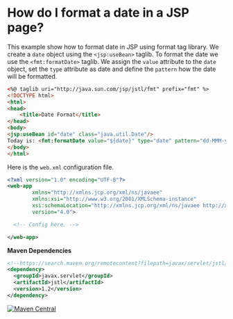 # How do I format a date in a JSP page?

This example show how to format date in JSP using format tag library. We create a `date`  object using the `<jsp:useBean>` taglib. To format the date we use the `<fmt:formatDate>` taglib. We assign the `value` attribute to the `date` object, set the `type` attribute as date and define the `pattern` how the date will be formatted.

```html
<%@ taglib uri="http://java.sun.com/jsp/jstl/fmt" prefix="fmt" %>
<!DOCTYPE html>
<html>
<head>
    <title>Date Format</title>
</head>
<body>
<jsp:useBean id="date" class="java.util.Date"/>
Today is: <fmt:formatDate value="${date}" type="date" pattern="dd-MMM-yyyy"/>
</body>
</html>
```

Here is the `web.xml` configuration file.

```xml
<?xml version="1.0" encoding="UTF-8"?>
<web-app
        xmlns="http://xmlns.jcp.org/xml/ns/javaee"
        xmlns:xsi="http://www.w3.org/2001/XMLSchema-instance"
        xsi:schemaLocation="http://xmlns.jcp.org/xml/ns/javaee http://xmlns.jcp.org/xml/ns/javaee/web-app_4_0.xsd"
        version="4.0">

  <!-- Config here. -->

</web-app>
```

**Maven Dependencies**

```xml
<!--https://search.maven.org/remotecontent?filepath=javax/servlet/jstl/1.2/jstl-1.2.jar-->
<dependency>
  <groupId>javax.servlet</groupId>
  <artifactId>jstl</artifactId>
  <version>1.2</version>
</dependency>
```

[![Maven Central](https://img.shields.io/maven-central/v/javax.servlet/jstl.svg?label=Maven%20Central)](https://search.maven.org/search?q=g:%22javax.servlet%22%20AND%20a:%22jstl%22)
